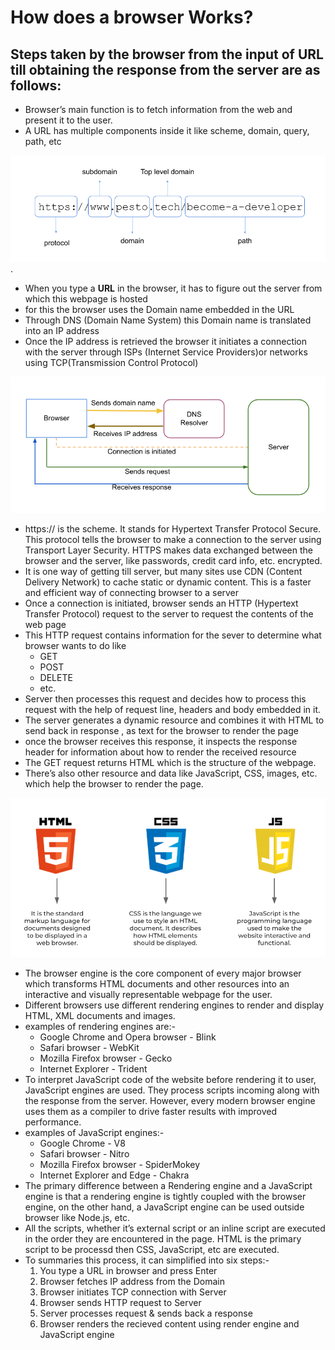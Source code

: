 # How does a browser Works?

## Steps taken by the browser from the input of URL till obtaining the response from the server are as follows:

- Browser’s main function is to fetch information from the web and present it to the user.
- A URL has multiple components inside it like scheme, domain, query, path, etc

![components of url](imgs/components%20of%20URL.png). 

- When you type a **URL** in the browser, it has to figure out the server from which this webpage is hosted
- for this the browser uses the Domain name embedded in the URL
- Through DNS (Domain Name System) this Domain name is translated into an IP address
- Once the IP address is retrieved the browser it initiates a connection with the server through ISPs (Internet Service Providers)or networks using TCP(Transmission Control Protocol)

![URL process](imgs/URL%20process.png)

- https:// is the scheme. It stands for Hypertext Transfer Protocol Secure. This protocol tells the browser to make a connection to the server using Transport Layer Security. HTTPS makes data exchanged between the browser and the server, like passwords, credit card info, etc. encrypted.
- It is one way of getting till server, but many sites use CDN (Content Delivery Network) to cache static or dynamic content. This is a faster and efficient way of connecting browser to a server
- Once a connection is initiated, browser sends an HTTP (Hypertext Transfer Protocol) request to the server to request the contents of the web page
- This HTTP request contains information for the sever to determine what browser wants to do like
    - GET
    - POST
    - DELETE
    - etc.
- Server then processes this request and decides how to process this request with the help of request line, headers and body embedded in it.
- The server generates a dynamic resource and combines it with HTML to send back in response , as text for the browser to render the page
- once the browser receives this response, it inspects the response header for information about how to render the received resource
- The GET request returns HTML which is the structure of the webpage.
- There’s also other resource and data like JavaScript, CSS, images, etc. which help the browser to render the page.

![types of scripts](imgs/scripts.png)

- The browser engine is the core component of every major browser which transforms HTML documents and other resources into an interactive and visually representable webpage for the user.
- Different browsers use different rendering engines to render and display HTML, XML documents and images.
- examples of rendering engines are:-
    - Google Chrome and Opera browser - Blink
    - Safari browser - WebKit
    - Mozilla Firefox browser - Gecko
    - Internet Explorer - Trident
- To interpret JavaScript code of the website before rendering it to user, JavaScript engines are used. They process scripts incoming along with the response from the server. However, every modern browser engine uses them as a compiler to drive faster results with improved performance.
- examples of JavaScript engines:-
    - Google Chrome - V8
    - Safari browser - Nitro
    - Mozilla Firefox browser - SpiderMokey
    - Internet Explorer and Edge - Chakra
- The primary difference between a Rendering engine and a JavaScript engine is that a rendering engine is tightly coupled with the browser engine, on the other hand, a JavaScript engine can be used outside browser like Node.js, etc.
- All the scripts, whether it’s external script or an inline script are executed in the order they are encountered in the page. HTML is the primary script to be processd then CSS, JavaScript, etc are executed.
- To summaries this process, it can simplified into six steps:-
    1. You type a URL in browser and press Enter
    2. Browser fetches IP address from the Domain
    3. Browser initiates TCP connection with Server
    4. Browser sends HTTP request to Server
    5. Server processes request & sends back a response
    6. Browser renders the recieved content using render engine and JavaScript engine